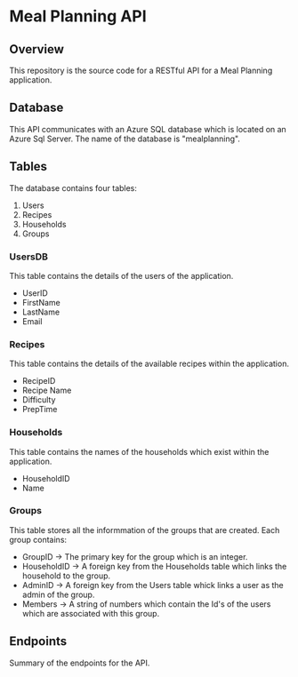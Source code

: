 # Meal Planning API
## Overview
This repository is the source code for a RESTful API for a Meal Planning application.

## Database
This API communicates with an Azure SQL database which is located on an Azure Sql Server. The name of the database is "mealplanning".

## Tables
The database contains four tables:
1. Users
2. Recipes
3. Households
4. Groups

### UsersDB
This table contains the details of the users of the application.
- UserID
- FirstName
- LastName
- Email

### Recipes
This table contains the details of the available recipes within the application.
- RecipeID
- Recipe Name
- Difficulty
- PrepTime

### Households
This table contains the names of the households which exist within the application.
- HouseholdID
- Name

### Groups
This table stores all the informmation of the groups that are created. Each group contains:
- GroupID -> The primary key for the group which is an integer.
- HouseholdID -> A foreign key from the Households table which links the household to the group.
- AdminID -> A foreign key from the Users table whick links a user as the admin of the group.
- Members -> A string of numbers which contain the Id's of the users which are associated with this group.


## Endpoints
Summary of the endpoints for the API.